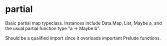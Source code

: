 # partial

Basic partial map typeclass.  Instances include Data.Map, List, Maybe a, and the usual partial function type "a -> Maybe b".

Should be a qualified import since it overloads important Prelude functions.
